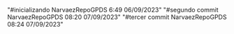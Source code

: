 "#inicializando NarvaezRepoGPDS 6:49 06/09/2023" 
"#segundo commit NarvaezRepoGPDS 08:20 07/09/2023" 
"#tercer commit NarvaezRepoGPDS 08:24 07/09/2023" 
